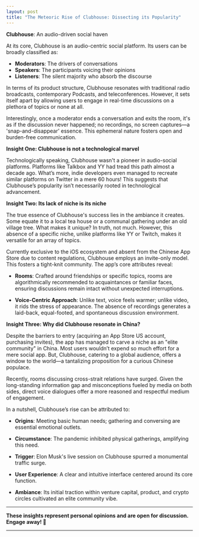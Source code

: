 ```yaml
---
layout: post
title: "The Meteoric Rise of Clubhouse: Dissecting its Popularity"
---
```


**Clubhouse**: An audio-driven social haven

At its core, Clubhouse is an audio-centric social platform. Its users can be broadly classified as:

- **Moderators**: The drivers of conversations
- **Speakers**: The participants voicing their opinions
- **Listeners**: The silent majority who absorb the discourse

In terms of its product structure, Clubhouse resonates with traditional radio broadcasts, contemporary Podcasts, and teleconferences. However, it sets itself apart by allowing users to engage in real-time discussions on a plethora of topics or none at all.

Interestingly, once a moderator ends a conversation and exits the room, it's as if the discussion never happened; no recordings, no screen captures—a 'snap-and-disappear' essence. This ephemeral nature fosters open and burden-free communication.

**Insight One: Clubhouse is not a technological marvel**

Technologically speaking, Clubhouse wasn't a pioneer in audio-social platforms. Platforms like Talkbox and YY had tread this path almost a decade ago. What’s more, indie developers even managed to recreate similar platforms on Twitter in a mere 60 hours! This suggests that Clubhouse’s popularity isn’t necessarily rooted in technological advancement.

**Insight Two: Its lack of niche is its niche**

The true essence of Clubhouse's success lies in the ambiance it creates. Some equate it to a local tea house or a communal gathering under an old village tree. What makes it unique? In truth, not much. However, this absence of a specific niche, unlike platforms like YY or Twitch, makes it versatile for an array of topics.

Currently exclusive to the iOS ecosystem and absent from the Chinese App Store due to content regulations, Clubhouse employs an invite-only model. This fosters a tight-knit community. The app’s core attributes reveal:

- **Rooms**: Crafted around friendships or specific topics, rooms are algorithmically recommended to acquaintances or familiar faces, ensuring discussions remain intact without unexpected interruptions.
  
- **Voice-Centric Approach**: Unlike text, voice feels warmer; unlike video, it rids the stress of appearance. The absence of recordings generates a laid-back, equal-footed, and spontaneous discussion environment.

**Insight Three: Why did Clubhouse resonate in China?**

Despite the barriers to entry (acquiring an App Store US account, purchasing invites), the app has managed to carve a niche as an "elite community" in China. Most users wouldn’t expend so much effort for a mere social app. But, Clubhouse, catering to a global audience, offers a window to the world—a tantalizing proposition for a curious Chinese populace.

Recently, rooms discussing cross-strait relations have surged. Given the long-standing information gap and misconceptions fueled by media on both sides, direct voice dialogues offer a more reasoned and respectful medium of engagement.

In a nutshell, Clubhouse’s rise can be attributed to:

- **Origins**: Meeting basic human needs; gathering and conversing are essential emotional outlets.
  
- **Circumstance**: The pandemic inhibited physical gatherings, amplifying this need.
  
- **Trigger**: Elon Musk's live session on Clubhouse spurred a monumental traffic surge.
  
- **User Experience**: A clear and intuitive interface centered around its core function.
  
- **Ambiance**: Its initial traction within venture capital, product, and crypto circles cultivated an elite community vibe.

---

**These insights represent personal opinions and are open for discussion. Engage away! 👏**

---